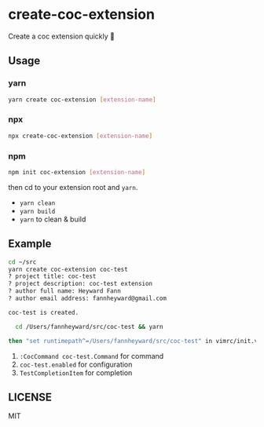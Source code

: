 # create-coc-extension

Create a coc extension quickly 🚀

## Usage

### yarn

```sh
yarn create coc-extension [extension-name]
```

### npx

```sh
npx create-coc-extension [extension-name]
```

### npm

```sh
npm init coc-extension [extension-name]
```

then cd to your extension root and `yarn`.

- `yarn clean`
- `yarn build`
- `yarn` to clean & build

## Example

```sh
cd ~/src
yarn create coc-extension coc-test
? project title: coc-test
? project description: coc-test extension
? author full name: Heyward Fann
? author email address: fannheyward@gmail.com

coc-test is created.

  cd /Users/fannheyward/src/coc-test && yarn

then "set runtimepath^=/Users/fannheyward/src/coc-test" in vimrc/init.vim, and you will see "[coc.nvim] coc-test is works!" in vim messages.
```

1. `:CocCommand coc-test.Command` for command
2. `coc-test.enabled` for configuration
3. `TestCompletionItem` for completion

## LICENSE

MIT

